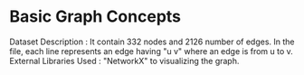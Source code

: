 # Basic Graph Concepts 

Dataset Description : It contain 332 nodes and 2126 number of edges. In the file, each line represents an edge having "u v" where an edge is from u to v. 
External Libraries Used : "NetworkX" to visualizing the graph.


